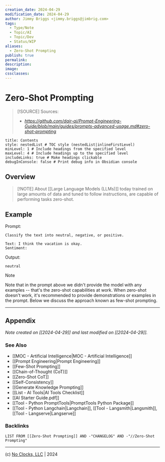 ```yaml
---
creation_date: 2024-04-29
modification_date: 2024-04-29
author: Jimmy Briggs <jimmy.briggs@jimbrig.com>
tags:
  - Type/Note
  - Topic/AI
  - Topic/Dev
  - Status/WIP
aliases:
  - Zero-Shot Prompting
publish: true
permalink:
description:
image:
cssclasses:
---
```



# Zero-Shot Prompting

> [!SOURCE] Sources:
> - *https://github.com/dair-ai/Prompt-Engineering-Guide/blob/main/guides/prompts-advanced-usage.md#zero-shot-prompting*

```table-of-contents
title: Contents 
style: nestedList # TOC style (nestedList|inlineFirstLevel)
minLevel: 1 # Include headings from the specified level
maxLevel: 4 # Include headings up to the specified level
includeLinks: true # Make headings clickable
debugInConsole: false # Print debug info in Obsidian console
```

## Overview

> [!NOTE] About
> [[Large Language Models (LLMs)]] today trained on large amounts of data and tuned to follow instructions, are capable of performing tasks zero-shot.


## Example

Prompt:

```plaintext
Classify the text into neutral, negative, or positive.

Text: I think the vacation is okay.
Sentiment:
```

Output:

```plaintext
neutral
```

> [!NOTE]
> Note that in the prompt above we didn't provide the model with any examples -- that's the zero-shot capabilities at work. When zero-shot doesn't work, it's recommended to provide demonstrations or examples in the prompt. Below we discuss the approach known as few-shot prompting.

***

## Appendix

*Note created on [[2024-04-29]] and last modified on [[2024-04-29]].*

### See Also

- [[MOC - Artificial Intelligence|MOC - Artificial Intelligence]]
- [[Prompt Engineering|Prompt Engineering]]
- [[Few-Shot Prompting]]
- [[Chain-of-Thought (CoT)]]
- [[Zero-Shot CoT]]
- [[Self-Consistency]]
- [[Generate Knowledge Prompting]]
- [[List - AI Tools|AI Tools Checklist]]
- [[AI Starter Guide.pdf]]
- [[Tool - Python PromptTools|PromptTools Python Package]]
- [[Tool - Python Langchain|Langchain]], [[Tool - Langsmith|Langsmith]], [[Tool - Langserve|Langserve]]

### Backlinks

```dataview
LIST FROM [[Zero-Shot Prompting]] AND -"CHANGELOG" AND -"//Zero-Shot Prompting"
```

***

(c) [No Clocks, LLC](https://github.com/noclocks) | 2024